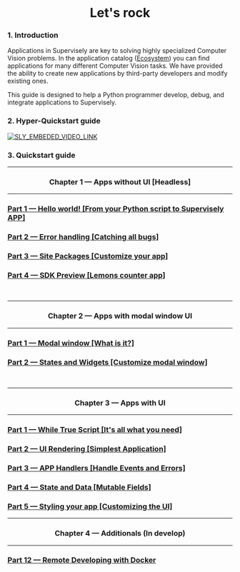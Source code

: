 <!-- <div align="center" markdown>

# **Content**

</div>


1. Headless apps (without UI)  

	1.1. Hello world! — From your Python script to Supervisely APP [part 1]  
	* Run you Python script in Supervisely
	* Describe app config.json
	* How to integrate into Supervisely (later)
	* How to run? (later)  

	1.2. Error handling — Catching all bugs [part 2]  
	* Supervisely Logger
	* Use [try:catch] with traceback
	* Error in task output  


	1.3. Site Packages — Customize your app [part 3]  
	* requirements.txt — add some package and print text at the end

	1.4. SDK Preview — Objects counter app [part 4]  
	* Environment files
	* Print objects count for every class in project
	* Link notebooks (more examples)
	* Link to full SDK docs


2. Modal window apps (simplest UI)

	2.1. Modal window — What is it? [part 5]
	* About states
	* HTML file
	* Hello world APP

	2.2. Widgets — Customize modal window [part 6]  
	* Element widgets
	* Timer APP
 -->

<div align="center" markdown>
<br/>  

# **Let's rock**

</div>

### 1. Introduction  
Applications in Supervisely are key to solving highly specialized Computer Vision problems. In the application catalog ([Ecosystem](https://app.supervise.ly/ecosystem/)) you can find applications for many different Computer Vision tasks. We have provided the ability to create new applications by third-party developers and modify existing ones.

This guide is designed to help a Python programmer develop, debug, and integrate applications to Supervisely.


### 2. Hyper-Quickstart guide  

<a data-key="sly-embeded-video-link" href="https://youtu.be/DwSLTCzhjzY" data-video-code="DwSLTCzhjzY">
    <img src="https://imgur.com/4Xi4rKA.png" alt="SLY_EMBEDED_VIDEO_LINK"  style="max-width:100%;">
</a>


### 3. Quickstart guide  

---

<div align="center" markdown>

### Chapter 1 — Apps without UI [Headless]

</div>

---
<div align="left" markdown>

### [Part 1 — Hello world! [From your Python script to Supervisely APP]](chapter-01-headless/part-01-hello-world/)

### [Part 2 — Error handling [Catching all bugs]](chapter-01-headless/part-02-errors-handling/)

### [Part 3 — Site Packages [Customize your app]](chapter-01-headless/part-03-site-packages/)

### [Part 4 — SDK Preview [Lemons counter app]](chapter-01-headless/part-04-sdk-preview/)
<br/>

</div>

---

<div align="center" markdown>

### Chapter 2 — Apps with modal window UI

</div>

---

<div align="left" markdown>

### [Part 1 — Modal window [What is it?]](chapter-02-modal-window/part-01-modal-window/)

### [Part 2 — States and Widgets [Customize modal window]](chapter-02-modal-window/part-02-states-and-widgets/)

<br/>

</div>

---

<div align="center" markdown>

### Chapter 3 — Apps with UI

</div>

---

### [Part 1 — While True Script [It's all what you need]](chapter-03-ui/part-01-while-true-script/)

### [Part 2 — UI Rendering [Simplest Application]](chapter-03-ui/part-02-ui-rendering/)

### [Part 3 — APP Handlers [Handle Events and Errors]](chapter-03-ui/part-03-app-handlers/)

### [Part 4 — State and Data [Mutable Fields]](chapter-03-ui/part-04-state-and-data/)

### [Part 5 — Styling your app [Customizing the UI]](chapter-03-ui/part-05-styling-your-app/)


---

<div align="center" markdown>

### Chapter 4 — Additionals (In develop)

</div>

---

### [Part 12 — Remote Developing with Docker]()
